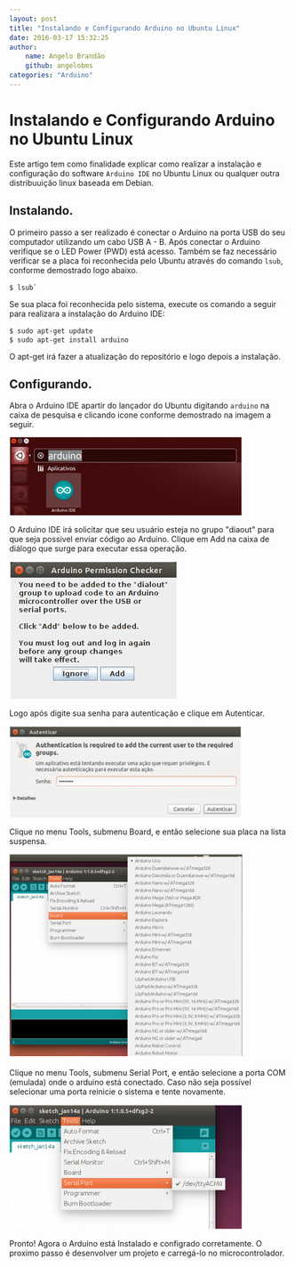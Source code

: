 ```yaml
---
layout: post
title: "Instalando e Configurando Arduino no Ubuntu Linux"
date: 2016-03-17 15:32:25 
author: 
    name: Angelo Brandão
    github: angelobms
categories: "Arduino"  
---
```


# Instalando e Configurando Arduino no Ubuntu Linux

Este artigo tem como finalidade explicar como realizar a instalação e  configuração do software `Arduino IDE` no Ubuntu Linux ou qualquer outra distribuuição linux baseada em Debian.

## Instalando.

O primeiro passo a ser realizado é conectar o Arduino na porta USB do seu computador utilizando um cabo USB A - B. Após conectar o Arduino verifique se o LED Power (PWD) está acesso. Também se faz necessário verificar se a placa foi reconhecida pelo Ubuntu através do comando `lsub`, conforme demostrado logo abaixo.

```
$ lsub`
```

Se sua placa foi reconhecida pelo sistema, execute os comando a seguir para realizara a instalação do Arduino IDE:

```
$ sudo apt-get update             
$ sudo apt-get install arduino
```

O apt-get irá fazer a atualização do repositório e logo depois a instalação.

## Configurando.

Abra o Arduino IDE apartir do lançador do Ubuntu digitando `arduino` na caixa de pesquisa e clicando icone conforme demostrado na imagem a seguir.

![screenshot_arduino_01](/assets/imagens/screenshot_arduino_01.png)

O Arduino IDE irá solicitar que seu usuário esteja no grupo "diaout" para que seja possivel enviar código ao Arduino. Clique em Add na caixa de diálogo que surge para executar essa operação.

![screenshot_arduino_02](/assets/imagens/screenshot_arduino_02.png)

Logo após digite sua senha para autenticação e clique em Autenticar.

![screenshot_arduino_03](/assets/imagens/screenshot_arduino_03.png)

Clique no menu Tools, submenu Board, e então selecione sua placa na lista suspensa.

![screenshot_arduino_04](/assets/imagens/screenshot_arduino_04.png)

 Clique no menu Tools, submenu Serial Port, e então selecione a porta COM (emulada) onde o arduino está conectado. Caso não seja possível selecionar uma porta reinicie o sistema e tente novamente.

![screenshot_arduino_05](/assets/imagens/screenshot_arduino_05.png)

Pronto! Agora o Arduino está Instalado e configrado corretamente. O proximo passo é desenvolver um projeto e carregá-lo no microcontrolador.
